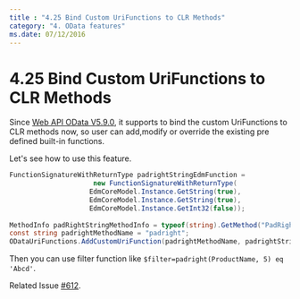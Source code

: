 ```yaml
---
title : "4.25 Bind Custom UriFunctions to CLR Methods"
category: "4. OData features"
ms.date: 07/12/2016
---
```

# 4.25 Bind Custom UriFunctions to CLR Methods

Since [Web API OData V5.9.0](https://www.nuget.org/packages/Microsoft.AspNet.OData/5.9.0), it supports to bind the custom UriFunctions to CLR methods now, so user can add,modify or override the existing pre defined built-in functions.

Let's see how to use this feature.

```C#
FunctionSignatureWithReturnType padrightStringEdmFunction =
                     new FunctionSignatureWithReturnType(
                    EdmCoreModel.Instance.GetString(true),
                    EdmCoreModel.Instance.GetString(true),
                    EdmCoreModel.Instance.GetInt32(false));
 
MethodInfo padRightStringMethodInfo = typeof(string).GetMethod("PadRight", new Type[] { typeof(int) });
const string padrightMethodName = "padright";
ODataUriFunctions.AddCustomUriFunction(padrightMethodName, padrightStringEdmFunction, padRightStringMethodInfo);
```

Then you can use filter function like `$filter=padright(ProductName, 5) eq 'Abcd'`.

Related Issue [#612](https://github.com/OData/WebApi/issues/612).
